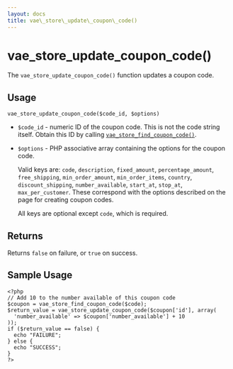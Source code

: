 ```yaml
---
layout: docs
title: vae\_store\_update\_coupon\_code()
---
```


# vae\_store\_update\_coupon\_code()

The `vae_store_update_coupon_code()` function updates a coupon code.

## Usage

`vae_store_update_coupon_code($code_id, $options)`

-   `$code_id` - numeric ID of the coupon code. This is not the code
    string itself. Obtain this ID by calling
    [`vae_store_find_coupon_code()`](//).

-   `$options` - PHP associative array containing the options for the
    coupon code.

    Valid keys are: `code`, `description`, `fixed_amount`,
    `percentage_amount`, `free_shipping`, `min_order_amount`,
    `min_order_items`, `country`, `discount_shipping`,
    `number_available`, `start_at`, `stop_at`, `max_per_customer`. These
    correspond with the options described on the page for creating
    coupon codes.

    All keys are optional except `code`, which is required.

## Returns

Returns `false` on failure, or `true` on success.

## Sample Usage

    <?php
    // Add 10 to the number available of this coupon code
    $coupon = vae_store_find_coupon_code($code);
    $return_value = vae_store_update_coupon_code($coupon['id'], array(
      'number_available' => $coupon['number_available'] + 10
    ));
    if ($return_value == false) {
      echo "FAILURE";
    } else {
      echo "SUCCESS";
    }
    ?>
